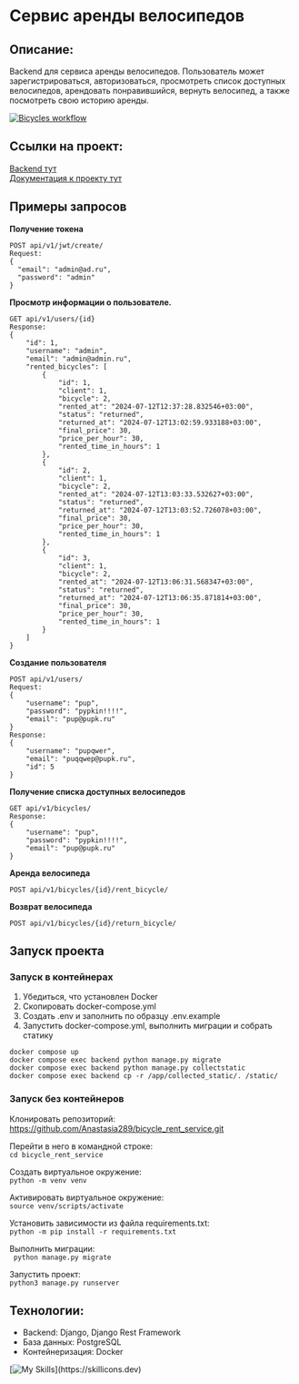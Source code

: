 #  Сервис аренды велосипедов

## Описание:
Backend для сервиса аренды велосипедов. Пользователь может зарегистрироваться, авторизоваться, просмотреть список доступных велосипедов, арендовать понравившийся, вернуть велосипед, а также посмотреть свою историю аренды. 

[![Bicycles workflow](https://github.com/Anastasia289/bicycle_rent_service/actions/workflows/main.yml/badge.svg)](https://github.com/Anastasia289/bicycle_rent_service/actions/workflows/main.yml)

## Ссылки на проект:
[Backend тут ](https://bicyclesrentservice.myddns.me/)   
[Документация к проекту тут](https://bicyclesrentservice.myddns.me/swagger/)  


##  Примеры запросов 
**Получение токена**

```
POST api/v1/jwt/create/
Request: 
{
  "email": "admin@ad.ru",
  "password": "admin"
}

``` 

**Просмотр информации о пользователе.**

```
GET api/v1/users/{id}
Response:
{
    "id": 1,
    "username": "admin",
    "email": "admin@admin.ru",
    "rented_bicycles": [
        {
            "id": 1,
            "client": 1,
            "bicycle": 2,
            "rented_at": "2024-07-12T12:37:28.832546+03:00",
            "status": "returned",
            "returned_at": "2024-07-12T13:02:59.933188+03:00",
            "final_price": 30,
            "price_per_hour": 30,
            "rented_time_in_hours": 1
        },
        {
            "id": 2,
            "client": 1,
            "bicycle": 2,
            "rented_at": "2024-07-12T13:03:33.532627+03:00",
            "status": "returned",
            "returned_at": "2024-07-12T13:03:52.726078+03:00",
            "final_price": 30,
            "price_per_hour": 30,
            "rented_time_in_hours": 1
        },
        {
            "id": 3,
            "client": 1,
            "bicycle": 2,
            "rented_at": "2024-07-12T13:06:31.568347+03:00",
            "status": "returned",
            "returned_at": "2024-07-12T13:06:35.871814+03:00",
            "final_price": 30,
            "price_per_hour": 30,
            "rented_time_in_hours": 1
        }
    ]
}
``` 

**Создание пользователя**
```
POST api/v1/users/
Request: 
{
    "username": "pup",
    "password": "pypkin!!!!",
    "email": "pup@pupk.ru"
}
Response:
{
    "username": "pupqwer",
    "email": "puqqwep@pupk.ru",
    "id": 5
}
``` 

**Получение списка доступных велосипедов**

```
GET api/v1/bicycles/
Response:
{
    "username": "pup",
    "password": "pypkin!!!!",
    "email": "pup@pupk.ru"
}
``` 

**Аренда велосипеда**
```
POST api/v1/bicycles/{id}/rent_bicycle/
``` 

**Возврат велосипеда**

```
POST api/v1/bicycles/{id}/return_bicycle/
``` 

##  Запуск проекта

### Запуск в контейнерах

1. Убедиться, что установлен Docker
2. Скопировать docker-compose.yml
3. Создать .env и заполнить по образцу .env.example
4. Запустить docker-compose.yml, выполнить миграции и собрать статику
```
docker compose up
docker compose exec backend python manage.py migrate
docker compose exec backend python manage.py collectstatic
docker compose exec backend cp -r /app/collected_static/. /static/

``` 

### Запуск без контейнеров

Клонировать репозиторий:   
 https://github.com/Anastasia289/bicycle_rent_service.git 
   
Перейти в него в командной строке:  
```cd bicycle_rent_service```  

Cоздать виртуальное окружение:   
```python -m venv venv ```  
  
Активировать виртуальное окружение:   
```source venv/scripts/activate```  
  
Установить зависимости из файла requirements.txt:  
```python -m pip install -r requirements.txt```

Выполнить миграции:   
``` python manage.py migrate```  

Запустить проект:   
```python3 manage.py runserver  ```







## Технологии: 
- Backend: Django, Django Rest Framework
- База данных: PostgreSQL
- Контейнеризация: Docker

[![My Skills](https://skillicons.dev/icons?i=py,docker,postgres,django,)](https://skillicons.dev)
